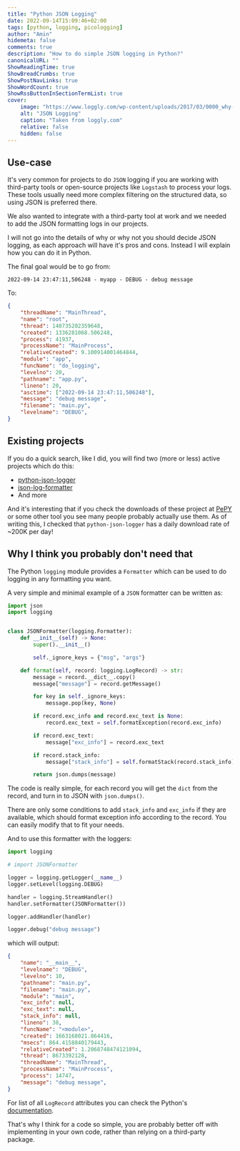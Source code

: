 ```yaml
---
title: "Python JSON Logging"
date: 2022-09-14T15:09:46+02:00
tags: [python, logging, picologging]
author: "Amin"
hidemeta: false
comments: true
description: "How to do simple JSON logging in Python?"
canonicalURL: ""
ShowReadingTime: true
ShowBreadCrumbs: true
ShowPostNavLinks: true
ShowWordCount: true
ShowRssButtonInSectionTermList: true
cover:
    image: "https://www.loggly.com/wp-content/uploads/2017/03/0000_why-json-is-the-best-application-log-format-and-how-to-switch.png"
    alt: "JSON Logging"
    caption: "Taken from loggly.com"
    relative: false
    hidden: false
---
```


## Use-case

It's very common for projects to do `JSON` logging if you are working with
third-party tools or open-source projects like `Logstash` to process your logs.
These tools usually need more complex filtering on the structured data, so using JSON is preferred there.

We also wanted to integrate with a third-party tool at work and we needed to add the JSON
formatting logs in our projects.

I will not go into the details of why or why not you should decide JSON logging,
as each approach will have it's pros and cons. Instead I will explain how you can do it in Python.

The final goal would be to go from:

```
2022-09-14 23:47:11,506248 - myapp - DEBUG - debug message
```

To:

```json
{
    "threadName": "MainThread",
    "name": "root",
    "thread": 140735202359648,
    "created": 1336281068.506248,
    "process": 41937,
    "processName": "MainProcess",
    "relativeCreated": 9.100914001464844,
    "module": "app",
    "funcName": "do_logging",
    "levelno": 20,
    "pathname": "app.py",
    "lineno": 20,
    "asctime": ["2022-09-14 23:47:11,506248"],
    "message": "debug message",
    "filename": "main.py",
    "levelname": "DEBUG",
}
```

## Existing projects

If you do a quick search, like I did, you will find two (more or less) active projects which do this:

- [python-json-logger](https://github.com/madzak/python-json-logger)
- [json-log-formatter](https://github.com/marselester/json-log-formatter)
- And more

And it's interesting that if you check the downloads of these project at [PePY](https://pepy.tech/)
or some other tool you see many people probably actually use them. As of writing this, I checked that `python-json-logger` has a daily download rate of ~200K per day!

## Why I think you probably don't need that

The Python `logging` module provides a `Formatter` which can be used
to do logging in any formatting you want.

A very simple and minimal example of a `JSON` formatter can be written as:

```python
import json
import logging


class JSONFormatter(logging.Formatter):
    def __init__(self) -> None:
        super().__init__()

        self._ignore_keys = {"msg", "args"}

    def format(self, record: logging.LogRecord) -> str:
        message = record.__dict__.copy()
        message["message"] = record.getMessage()

        for key in self._ignore_keys:
            message.pop(key, None)

        if record.exc_info and record.exc_text is None:
            record.exc_text = self.formatException(record.exc_info)

        if record.exc_text:
            message["exc_info"] = record.exc_text

        if record.stack_info:
            message["stack_info"] = self.formatStack(record.stack_info)

        return json.dumps(message)
```

The code is really simple, for each record you will get the `dict` from the record,
and turn in to JSON with `json.dumps()`.

There are only some conditions to add `stack_info` and `exc_info` if they are available,
which should format exception info according to the record. You can easily modify that to fit your needs.

And to use this formatter with the loggers:

```python
import logging

# import JSONFormatter

logger = logging.getLogger(__name__)
logger.setLevel(logging.DEBUG)

handler = logging.StreamHandler()
handler.setFormatter(JSONFormatter())

logger.addHandler(handler)

logger.debug("debug message")
```

which will output:

```json
{
    "name": "__main__",
    "levelname": "DEBUG",
    "levelno": 10,
    "pathname": "main.py",
    "filename": "main.py",
    "module": "main",
    "exc_info": null,
    "exc_text": null,
    "stack_info": null,
    "lineno": 38,
    "funcName": "<module>",
    "created": 1663168021.864416,
    "msecs": 864.4158840179443,
    "relativeCreated": 1.2068748474121094,
    "thread": 8673392128,
    "threadName": "MainThread",
    "processName": "MainProcess",
    "process": 14747,
    "message": "debug message",
}
```

For list of all `LogRecord` attributes you can check the Python's [documentation](https://docs.python.org/3/library/logging.html#logrecord-attributes).

That's why I think for a code so simple, you are probably better off with implementing in your own code,
rather than relying on a third-party package.
